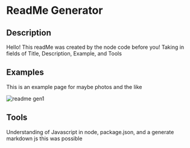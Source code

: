 # ReadMe Generator

  ## Description 
  Hello! This readMe was created by the node code before you! Taking in fields of Title, Description, Example, and Tools

  ## Examples 
  This is an example page for maybe photos and the like
  
![readme gen1](https://user-images.githubusercontent.com/88408124/139165734-55cfa02c-76bc-4b30-9447-e6db6587b797.PNG)

  ## Tools
  Understanding of Javascript in node, package.json, and a generate markdown js this was possible

 


